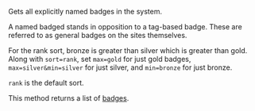 Gets all explicitly named badges in the system.

A named badged stands in opposition to a tag-based badge. These are referred to as general badges on the sites
themselves.

For the rank sort, bronze is greater than silver which is greater than gold. Along with `sort=rank`, set `max=gold` for
just gold badges, `max=silver&min=silver` for just silver, and `min=bronze` for just bronze.

`rank` is the default sort.

This method returns a list of [badges](#model-Badge).
